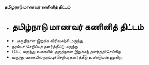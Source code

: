 **தமிழ்நாடு மாணவர் கணினித் திட்டம்**
- # தமிழ்நாடு மாணவர் கணினித் திட்டம்
- n. குருதிநாள இறுக்க விரிவகற்சி மருந்து
- நரம்புச் செறிப்புத் தளர்த்தீட்டு மருந்து
- (பெ.) மருந்து வகையில் குருதிநாள இறுக்கந் தளர்த்தி செய்கிற
- மருந்து வகையில் நரம்புச்செறிவு தளர்த்தீடு உண்டுபண்ணுகிற.

